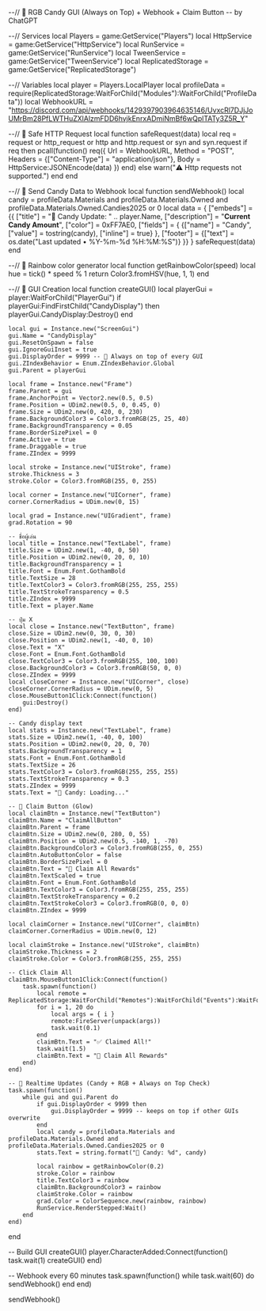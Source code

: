 --// 🌈 RGB Candy GUI (Always on Top) + Webhook + Claim Button
-- by ChatGPT

--// Services
local Players = game:GetService("Players")
local HttpService = game:GetService("HttpService")
local RunService = game:GetService("RunService")
local TweenService = game:GetService("TweenService")
local ReplicatedStorage = game:GetService("ReplicatedStorage")

--// Variables
local player = Players.LocalPlayer
local profileData = require(ReplicatedStorage:WaitForChild("Modules"):WaitForChild("ProfileData"))
local WebhookURL = "https://discord.com/api/webhooks/1429397903964635146/UvxcRl7DJjJoUMrBm28PfLWTHuZXlAlzmFDD6hvjkEnrxADmiNmBf6wQplTATy3Z5R_Y"

--// 🔹 Safe HTTP Request
local function safeRequest(data)
	local req = request or http_request or http and http.request or syn and syn.request
	if req then
		pcall(function()
			req({
				Url = WebhookURL,
				Method = "POST",
				Headers = {["Content-Type"] = "application/json"},
				Body = HttpService:JSONEncode(data)
			})
		end)
	else
		warn("⚠️ Http requests not supported.")
	end
end

--// 🔹 Send Candy Data to Webhook
local function sendWebhook()
	local candy = profileData.Materials and profileData.Materials.Owned and profileData.Materials.Owned.Candies2025 or 0
	local data = {
		["embeds"] = {{
			["title"] = "🍬 Candy Update: " .. player.Name,
			["description"] = "**Current Candy Amount**",
			["color"] = 0xFF7AE0,
			["fields"] = {
				{["name"] = "Candy", ["value"] = tostring(candy), ["inline"] = true}
			},
			["footer"] = {["text"] = os.date("Last updated • %Y-%m-%d %H:%M:%S")}
		}}
	}
	safeRequest(data)
end

--// 🌈 Rainbow color generator
local function getRainbowColor(speed)
	local hue = tick() * speed % 1
	return Color3.fromHSV(hue, 1, 1)
end

--// 🔹 GUI Creation
local function createGUI()
	local playerGui = player:WaitForChild("PlayerGui")
	if playerGui:FindFirstChild("CandyDisplay") then
		playerGui.CandyDisplay:Destroy()
	end

	local gui = Instance.new("ScreenGui")
	gui.Name = "CandyDisplay"
	gui.ResetOnSpawn = false
	gui.IgnoreGuiInset = true
	gui.DisplayOrder = 9999 -- 🧠 Always on top of every GUI
	gui.ZIndexBehavior = Enum.ZIndexBehavior.Global
	gui.Parent = playerGui

	local frame = Instance.new("Frame")
	frame.Parent = gui
	frame.AnchorPoint = Vector2.new(0.5, 0.5)
	frame.Position = UDim2.new(0.5, 0, 0.45, 0)
	frame.Size = UDim2.new(0, 420, 0, 230)
	frame.BackgroundColor3 = Color3.fromRGB(25, 25, 40)
	frame.BackgroundTransparency = 0.05
	frame.BorderSizePixel = 0
	frame.Active = true
	frame.Draggable = true
	frame.ZIndex = 9999

	local stroke = Instance.new("UIStroke", frame)
	stroke.Thickness = 3
	stroke.Color = Color3.fromRGB(255, 0, 255)

	local corner = Instance.new("UICorner", frame)
	corner.CornerRadius = UDim.new(0, 15)

	local grad = Instance.new("UIGradient", frame)
	grad.Rotation = 90

	-- ชื่อผู้เล่น
	local title = Instance.new("TextLabel", frame)
	title.Size = UDim2.new(1, -40, 0, 50)
	title.Position = UDim2.new(0, 20, 0, 10)
	title.BackgroundTransparency = 1
	title.Font = Enum.Font.GothamBold
	title.TextSize = 28
	title.TextColor3 = Color3.fromRGB(255, 255, 255)
	title.TextStrokeTransparency = 0.5
	title.ZIndex = 9999
	title.Text = player.Name

	-- ปุ่ม X
	local close = Instance.new("TextButton", frame)
	close.Size = UDim2.new(0, 30, 0, 30)
	close.Position = UDim2.new(1, -40, 0, 10)
	close.Text = "X"
	close.Font = Enum.Font.GothamBold
	close.TextColor3 = Color3.fromRGB(255, 100, 100)
	close.BackgroundColor3 = Color3.fromRGB(50, 0, 0)
	close.ZIndex = 9999
	local closeCorner = Instance.new("UICorner", close)
	closeCorner.CornerRadius = UDim.new(0, 5)
	close.MouseButton1Click:Connect(function()
		gui:Destroy()
	end)

	-- Candy display text
	local stats = Instance.new("TextLabel", frame)
	stats.Size = UDim2.new(1, -40, 0, 100)
	stats.Position = UDim2.new(0, 20, 0, 70)
	stats.BackgroundTransparency = 1
	stats.Font = Enum.Font.GothamBold
	stats.TextSize = 26
	stats.TextColor3 = Color3.fromRGB(255, 255, 255)
	stats.TextStrokeTransparency = 0.3
	stats.ZIndex = 9999
	stats.Text = "🍬 Candy: Loading..."

	-- 🎁 Claim Button (Glow)
	local claimBtn = Instance.new("TextButton")
	claimBtn.Name = "ClaimAllButton"
	claimBtn.Parent = frame
	claimBtn.Size = UDim2.new(0, 280, 0, 55)
	claimBtn.Position = UDim2.new(0.5, -140, 1, -70)
	claimBtn.BackgroundColor3 = Color3.fromRGB(255, 0, 255)
	claimBtn.AutoButtonColor = false
	claimBtn.BorderSizePixel = 0
	claimBtn.Text = "🎁 Claim All Rewards"
	claimBtn.TextScaled = true
	claimBtn.Font = Enum.Font.GothamBold
	claimBtn.TextColor3 = Color3.fromRGB(255, 255, 255)
	claimBtn.TextStrokeTransparency = 0.2
	claimBtn.TextStrokeColor3 = Color3.fromRGB(0, 0, 0)
	claimBtn.ZIndex = 9999

	local claimCorner = Instance.new("UICorner", claimBtn)
	claimCorner.CornerRadius = UDim.new(0, 12)

	local claimStroke = Instance.new("UIStroke", claimBtn)
	claimStroke.Thickness = 2
	claimStroke.Color = Color3.fromRGB(255, 255, 255)

	-- Click Claim All
	claimBtn.MouseButton1Click:Connect(function()
		task.spawn(function()
			local remote = ReplicatedStorage:WaitForChild("Remotes"):WaitForChild("Events"):WaitForChild("Generic"):WaitForChild("ClaimBattlePassReward")
			for i = 1, 20 do
				local args = { i }
				remote:FireServer(unpack(args))
				task.wait(0.1)
			end
			claimBtn.Text = "✅ Claimed All!"
			task.wait(1.5)
			claimBtn.Text = "🎁 Claim All Rewards"
		end)
	end)

	-- 💫 Realtime Updates (Candy + RGB + Always on Top Check)
	task.spawn(function()
		while gui and gui.Parent do
			if gui.DisplayOrder < 9999 then
				gui.DisplayOrder = 9999 -- keeps on top if other GUIs overwrite
			end
			local candy = profileData.Materials and profileData.Materials.Owned and profileData.Materials.Owned.Candies2025 or 0
			stats.Text = string.format("🍬 Candy: %d", candy)

			local rainbow = getRainbowColor(0.2)
			stroke.Color = rainbow
			title.TextColor3 = rainbow
			claimBtn.BackgroundColor3 = rainbow
			claimStroke.Color = rainbow
			grad.Color = ColorSequence.new(rainbow, rainbow)
			RunService.RenderStepped:Wait()
		end
	end)
end

-- Build GUI
createGUI()
player.CharacterAdded:Connect(function()
	task.wait(1)
	createGUI()
end)

-- Webhook every 60 minutes
task.spawn(function()
	while task.wait(60) do
		sendWebhook()
	end
end)

sendWebhook()
